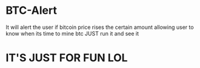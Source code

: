 # BTC-Alert
It will alert the user if bitcoin price rises the certain amount allowing user to know when its time to mine btc
JUST run it and see it

# IT'S JUST FOR FUN LOL
